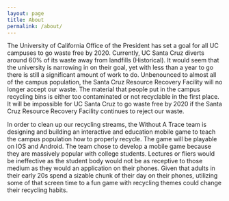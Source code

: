 ```yaml
---
layout: page
title: About
permalink: /about/
---
```


The University of California Office of the President has set a goal for 
all UC campuses to go waste free by 2020. Currently, UC Santa Cruz diverts
around 60% of its waste away from landfills (Historical). It would seem
that the university is narrowing in on their goal, yet with less than a
year to go there is still a significant amount of work to do. Unbenounced 
to almost all of the campus population, the Santa Cruz Resource Recovery 
Facility will no longer accept our waste. The material that people put in 
the campus recycling bins is either too contaminated or not recyclable in 
the first place. It will be impossible for UC Santa Cruz to go waste free 
by 2020 if the Santa Cruz Resource Recovery Facility continues to reject 
our waste.

In order to clean up our recycling streams, the Without A Trace team
is designing and building an interactive and education mobile game to 
teach the campus population how to properly recycle. The game will be 
playable on IOS and Android. The team chose to develop a mobile game 
because they are massively popular with college students. Lectures or 
fliers would be ineffective as the student body would not be as receptive 
to those medium as they would an application on their phones. Given that 
adults in their early 20s spend a sizable chunk of their day on their 
phones, utilizing some of that screen time to a fun game with recycling 
themes could change their recycling habits.

